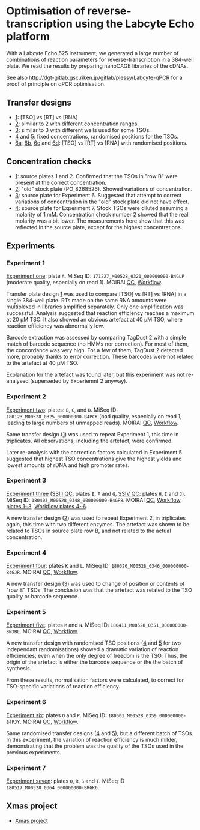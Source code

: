 Optimisation of reverse-transcription using the Labcyte Echo platform
=====================================================================

With a Labcyte Echo 525 instrument, we generated a large number of combinations
of reaction parameters for reverse-transcription in a 384-well plate.  We
read the results by preparing nanoCAGE libraries of the cDNAs.

See also <http://dgt-gitlab.gsc.riken.jp/gitlab/plessy/Labcyte-qPCR> for a proof
of principle on qPCR optimisation.


Transfer designs
----------------

 - [1](Labcyte-RT.md): [TSO] vs [RT] vs [RNA]
 - [2](Labcyte-RT2.md): similar to 2 with different concentration ranges.
 - [3](Labcyte-RT3.md): similar to 3 with different wells used for some TSOs.
 - [4](Labcyte-RT5.md) and [5](Labcyte-RT5.md): fixed concentrations, randomised positions for the TSOs.
 - [6a](Labcyte-RT6a.md), [6b](Labcyte-RT6b.md), [6c](Labcyte-RT6c.md) and [6d](Labcyte-RT6d.md):
   [TSO] vs [RT] vs [RNA] with randomised positions.


Concentration checks
--------------------

 - [1](TSO_concentration_check.md): source plates 1 and 2.  Confirmed that the TSOs
   in "row B" were present at the correct concentration.
 - [2](TSO_concentration_check2.md): "old" stock plate (PO_8268526).
   Showed variations of concentration.
 - [3](TSO_concentration_check3.md): source plate for Experiment 6.
   Suggested that attempt to correct variations of concentration in the "old"
   stock plate did not have effect.
 - [4](TSO_concentration_check4.md): source plate for Experiment 7.  Stock TSOs
   were diluted assuming a molarity of 1 mM.  Concentration check number
   [2](TSO_concentration_check2.md) showed that the real molarity was a bit lower.
   The measurements here show that this was reflected in the source plate,
   except for the highest concentrations.



Experiments
-----------
 
### Experiment 1
 
[Experiment one](Labcyte-RT_Data_Analysis.md): plate `A`.
MiSeq ID: `171227_M00528_0321_000000000-B4GLP` (moderate quality, especially on read 1).
MOIRAI
  [QC](http://moirai.gsc.riken.jp/osc-fs_home/scratch/moirai/nanoCAGE2/project/Labcyte/171227_M00528_0321_000000000-B4GLP.paired_raw_quality_control2.20171228143720/171227_M00528_0321_000000000-B4GLP.paired_raw_quality_control2.20171228143720.html),
  [Workflow](http://moirai.gsc.riken.jp/osc-fs_home/scratch/moirai/nanoCAGE2/project/Labcyte/171227_M00528_0321_000000000-B4GLP.OP-WORKFLOW-CAGEscan-short-reads-v2.1~rc1.20180104125850/171227_M00528_0321_000000000-B4GLP.OP-WORKFLOW-CAGEscan-short-reads-v2.1~rc1.20180104125850.html).

Transfer plate design [1](Labcyte-RT.md) was used to compare [TSO] vs [RT] vs [RNA]
in a single 384-well plate.  RTs made on the same RNA amounts were multiplexed
in libraries amplified separately.  Only one amplification was successful.  Analysis
suggested that reaction efficiency reaches a maximum at 20 μM TSO.  It also
showed an obvious artefact at 40 μM TSO, where reaction efficiency was abnormally low.

Barcode extraction was assessed by comparing TagDust 2 with a simple match of
barcode sequence (no HMMs nor correction).  For most of them, the concordance
was very high.  For a few of them, TagDust 2 detected more, probably thanks
to error correction.  These barcodes were not related to the artefact at 40 μM TSO.

Explanation for the artefact was found later, but this experiment was not re-analysed
(superseded by Experiemnt 2 anyway).


### Experiment 2

[Experiment two](Labcyte-RT_Data_Analysis_2.md): plates: `B`, `C`, and `D`.
MiSeq ID: `180123_M00528_0325_000000000-B4PCK` (bad quality, especially on read 1, leading to large numbers of unmapped reads). 
MOIRAI
  [QC](http://moirai.gsc.riken.jp/osc-fs_home/scratch/moirai/nanoCAGE2/project/Labcyte/180123_M00528_0325_000000000-B4PCK.paired_raw_quality_control2.20180124101336/180123_M00528_0325_000000000-B4PCK.paired_raw_quality_control2.20180124101336.html),
  [Workflow](http://moirai.gsc.riken.jp/osc-fs_home/scratch/moirai/nanoCAGE2/project/Labcyte/180123_M00528_0325_000000000-B4PCK.OP-WORKFLOW-CAGEscan-short-reads-v2.1~rc1.20180124102551/180123_M00528_0325_000000000-B4PCK.OP-WORKFLOW-CAGEscan-short-reads-v2.1~rc1.20180124102551.html).

Same transfer design ([1](Labcyte-RT.md)) was used to repeat Experiment 1,
this time in triplicates.  All observations, including the artefact, were
confirmed.

Later re-analysis with the correction factors calculated in Experiment 5 suggested
that highest TSO concentrations give the highest yields and lowest amounts
of rDNA and high promoter rates.


### Experiment 3

[Experiment three](Labcyte-RT_Data_Analysis_3merge.md)
   ([SSIII QC](Labcyte-RT_Data_Analysis_3a.md): plates `E`, `F` and `G`,
   [SSIV QC](Labcyte-RT_Data_Analysis_3b.md): plates `H`, `I` and `J`).
MiSeq ID: `180403_M00528_0348_000000000-B4GP8`.
MOIRAI
 [QC](http://moirai.gsc.riken.jp/osc-fs_home/scratch/moirai/nanoCAGE2/project/Labcyte/180403_M00528_0348_000000000-B4GP8.paired_raw_quality_control2.20180404155647/180403_M00528_0348_000000000-B4GP8.paired_raw_quality_control2.20180404155647.html),
 [Workflow plates 1~3](http://moirai.gsc.riken.jp/osc-fs_home/scratch/moirai/nanoCAGE2/project/Labcyte/180403_M00528_0348_000000000-B4GP8_p123.OP-WORKFLOW-CAGEscan-short-reads-v2.1~rc1.20180409105009/180403_M00528_0348_000000000-B4GP8_p123.OP-WORKFLOW-CAGEscan-short-reads-v2.1~rc1.20180409105009.html),
 [Workflow plates 4~6](http://moirai.gsc.riken.jp/osc-fs_home/scratch/moirai/nanoCAGE2/project/Labcyte/180403_M00528_0348_000000000-B4GP8_p456.OP-WORKFLOW-CAGEscan-short-reads-v2.1~rc1.20180411094125/180403_M00528_0348_000000000-B4GP8_p456.OP-WORKFLOW-CAGEscan-short-reads-v2.1~rc1.20180411094125.html).

A new transfer design ([2](Labcyte-RT2.md)) was used to repeat Experiment 2,
in triplicates again, this time with two different enzymes.  The artefact was
shown to be related to TSOs in source plate row B, and not related to the
actual concentration.


### Experiment 4

[Experiment four](Labcyte-RT_Data_Analysis_4.md): plates `K` and `L`.
MiSeq ID: `180326_M00528_0346_000000000-B4GJR`.
MOIRAI
  [QC](http://moirai.gsc.riken.jp/osc-fs_home/scratch/moirai/nanoCAGE2/project/Labcyte/180326_M00528_0346_000000000-B4GJR.paired_raw_quality_control2.20180403111017/180326_M00528_0346_000000000-B4GJR.paired_raw_quality_control2.20180403111017.html),
  [Workflow](http://moirai.gsc.riken.jp/osc-fs_home/scratch/moirai/nanoCAGE2/project/Labcyte/180326_M00528_0346_000000000-B4GJR.OP-WORKFLOW-CAGEscan-short-reads-v2.1~rc1.20180329132046/180326_M00528_0346_000000000-B4GJR.OP-WORKFLOW-CAGEscan-short-reads-v2.1~rc1.20180329132046.html).
     
A new transfer design ([3](Labcyte-RT3.md)) was used to change of position
or contents of "row B" TSOs.  The conclusion was that the artefact was related
to the TSO quality or barcode sequence.


### Experiment 5
     
[Experiment five](Labcyte-RT_Data_Analysis_5.md): plates `M` and `N`.
MiSeq ID: `180411_M00528_0351_000000000-BN3BL`.
MOIRAI
  [QC](http://moirai.gsc.riken.jp/osc-fs_home/scratch/moirai/nanoCAGE2/project/Labcyte/180411_M00528_0351_000000000-BN3BL.paired_raw_quality_control2.20180412055341/180411_M00528_0351_000000000-BN3BL.paired_raw_quality_control2.20180412055341.html),
  [Workflow](http://moirai.gsc.riken.jp/osc-fs_home/scratch/moirai/nanoCAGE2/project/Labcyte/180411_M00528_0351_000000000-BN3BL.OP-WORKFLOW-CAGEscan-short-reads-v2.1.1.20180412203518/180411_M00528_0351_000000000-BN3BL.OP-WORKFLOW-CAGEscan-short-reads-v2.1.1.20180412203518.html).

A new transfer design with randomised TSO positions ([4](Labcyte-RT5.md) and
[5](Labcyte-RT5.md) for two independant randomisations) showed a dramatic
variation of reaction efficiencies, even when the only degree of freedom is the
TSO.  Thus, the origin of the artefact is either the barcode sequence or the
the batch of synthesis.

From these results, normalisation factors were calculated, to correct for
TSO-specific variations of reaction efficiency.


### Experiment 6

[Experiment six](Labcyte-RT_Data_Analysis_6.md): plates `O` and `P`.
MiSeq ID: `180501_M00528_0359_000000000-B4PJY`.
MOIRAI
  [QC](http://moirai.gsc.riken.jp/osc-fs_home/scratch/moirai/nanoCAGE2/project/Labcyte/180501_M00528_0359_000000000-B4PJY.paired_raw_quality_control2.20180502080443/180501_M00528_0359_000000000-B4PJY.paired_raw_quality_control2.20180502080443.html),
  [Workflow](http://moirai.gsc.riken.jp/osc-fs_home/scratch/moirai/nanoCAGE2/project/Labcyte/180501_M00528_0359_000000000-B4PJY.OP-WORKFLOW-CAGEscan-short-reads-v2.1.2.20180502081812/180501_M00528_0359_000000000-B4PJY.OP-WORKFLOW-CAGEscan-short-reads-v2.1.2.20180502081812.html).

Same randomised transfer designs ([4](Labcyte-RT5.md) and
[5](Labcyte-RT5.md)), but a different batch of TSOs.  In this experiment, the
variation of reaction efficiency is much milder, demonstrating that the problem
was the quality of the TSOs used in the previous experiments.


### Experiment 7

[Experiment seven](Labcyte-RT_Data_Analysis_7.md): plates `Q`, `R`, `S` and `T`.
MiSeq ID `180517_M00528_0364_000000000-BRGK6`.


Xmas project
------------

 - [Xmas project](Xmas.md)
